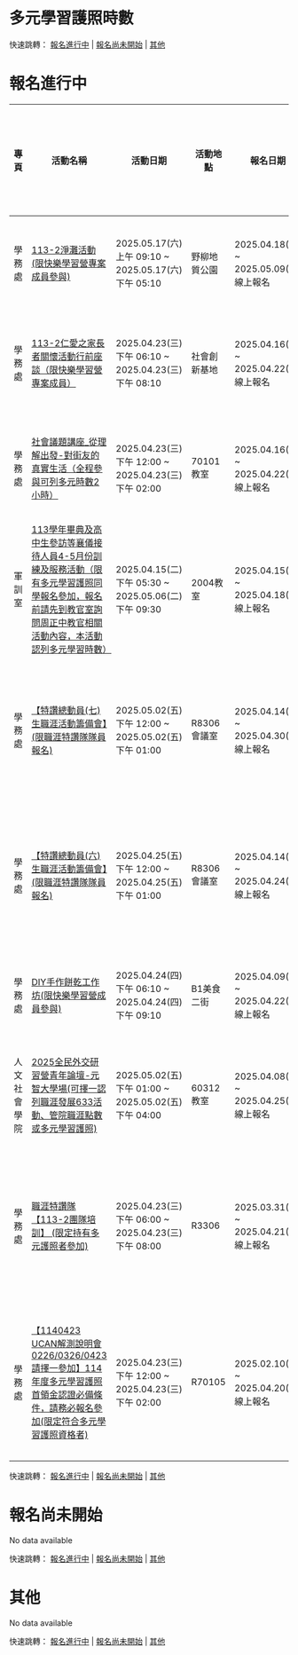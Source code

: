 # 多元學習護照時數


快速跳轉： [報名進行中](#報名進行中) | [報名尚未開始](#報名尚未開始) | [其他](#其他)

# 報名進行中

| 專頁 | 活動名稱 | 活動日期 | 活動地點 | 報名日期 | 報名狀態 | 服務學習 | 多元學習護照時數 |
|----|----|----|----|----|----|----|----|
| 學務處 | [113-2淨灘活動(限快樂學習營專案成員參與)](https://portalx.yzu.edu.tw/PortalSocialVB/FPage/PageActivityDetail.aspx?Menu=Act&ActID=14626) | 2025.05.17(六) 上午 09:10 ~ 2025.05.17(六) 下午 05:10 | 野柳地質公園 | 2025.04.18(五) ~ 2025.05.09(五) 線上報名 | 已報名人數：0 名額限制：10 | 無 | 8小時 |
| 學務處 | [113-2仁愛之家長者關懷活動行前座談（限快樂學習營專案成員）](https://portalx.yzu.edu.tw/PortalSocialVB/FPage/PageActivityDetail.aspx?Menu=Act&ActID=14579) | 2025.04.23(三) 下午 06:10 ~ 2025.04.23(三) 下午 08:10 | 社會創新基地 | 2025.04.16(三) ~ 2025.04.22(二) 線上報名 | 已報名人數：16 名額限制：28 | 無 | 2小時 |
| 學務處 | [社會議題講座_從理解出發-對街友的真實生活（全程參與可列多元時數2小時）](https://portalx.yzu.edu.tw/PortalSocialVB/FPage/PageActivityDetail.aspx?Menu=Act&ActID=14576) | 2025.04.23(三) 下午 12:00 ~ 2025.04.23(三) 下午 02:00 | 70101教室 | 2025.04.16(三) ~ 2025.04.22(二) 線上報名 | 已報名人數：34 名額限制：80 | 無 | 2小時 |
| 軍訓室 | [113學年畢典及高中生參訪等襄儀接待人員4-5月份訓練及服務活動（限有多元學習護照同學報名參加，報名前請先到教官室詢問周正中教官相關活動內容，本活動認列多元學習時數）](https://portalx.yzu.edu.tw/PortalSocialVB/FPage/PageActivityDetail.aspx?Menu=Act&ActID=14548) | 2025.04.15(二) 下午 05:30 ~ 2025.05.06(二) 下午 09:30 | 2004教室 | 2025.04.15(二) ~ 2025.04.18(五) 線上報名 | 已報名人數：5 名額限制：20 | 無 | 28小時 |
| 學務處 | [【特讚總動員(七)生職涯活動籌備會】(限職涯特讚隊隊員報名)](https://portalx.yzu.edu.tw/PortalSocialVB/FPage/PageActivityDetail.aspx?Menu=Act&ActID=14541) | 2025.05.02(五) 下午 12:00 ~ 2025.05.02(五) 下午 01:00 | R8306會議室 | 2025.04.14(一) ~ 2025.04.30(三) 線上報名 | 已報名人數：1 名額限制：22 候補人數：0 | 無 | 1小時 |
| 學務處 | [【特讚總動員(六)生職涯活動籌備會】(限職涯特讚隊隊員報名)](https://portalx.yzu.edu.tw/PortalSocialVB/FPage/PageActivityDetail.aspx?Menu=Act&ActID=14540) | 2025.04.25(五) 下午 12:00 ~ 2025.04.25(五) 下午 01:00 | R8306會議室 | 2025.04.14(一) ~ 2025.04.24(四) 線上報名 | 已報名人數：1 名額限制：22 候補人數：0 | 無 | 1小時 |
| 學務處 | [DIY手作餅乾工作坊(限快樂學習營成員參與)](https://portalx.yzu.edu.tw/PortalSocialVB/FPage/PageActivityDetail.aspx?Menu=Act&ActID=14517) | 2025.04.24(四) 下午 06:10 ~ 2025.04.24(四) 下午 09:10 | B1美食二街 | 2025.04.09(三) ~ 2025.04.22(二) 線上報名 | 已報名人數：9 名額限制：10 | 無 | 2小時 |
| 人文社會學院 | [2025全民外交研習營青年論壇-元智大學場(可擇一認列職涯發展633活動、管院職涯點數或多元學習護照)](https://portalx.yzu.edu.tw/PortalSocialVB/FPage/PageActivityDetail.aspx?Menu=Act&ActID=14511) | 2025.05.02(五) 下午 01:00 ~ 2025.05.02(五) 下午 04:00 | 60312教室 | 2025.04.08(二) ~ 2025.04.25(五) 線上報名 | 已報名人數：38 名額限制：100 | 無 | 3小時 |
| 學務處 | [職涯特讚隊【113-2團隊培訓】 (限定持有多元護照者參加)](https://portalx.yzu.edu.tw/PortalSocialVB/FPage/PageActivityDetail.aspx?Menu=Act&ActID=14450) | 2025.04.23(三) 下午 06:00 ~ 2025.04.23(三) 下午 08:00 | R3306 | 2025.03.31(一) ~ 2025.04.21(一) 線上報名 | 已報名人數：19 名額限制：35 候補人數：0 | 無 | 2小時 |
| 學務處 | [【1140423 UCAN解測說明會 0226/0326/0423請擇一參加】114年度多元學習護照首領金認證必備條件，請務必報名參加(限定符合多元學習護照資格者)](https://portalx.yzu.edu.tw/PortalSocialVB/FPage/PageActivityDetail.aspx?Menu=Act&ActID=13904) | 2025.04.23(三) 下午 12:00 ~ 2025.04.23(三) 下午 02:00 | R70105 | 2025.02.10(一) ~ 2025.04.20(日) 線上報名 | 已報名人數：110 名額限制：115 候補人數：0 | 無 | 2小時 |


快速跳轉： [報名進行中](#報名進行中) | [報名尚未開始](#報名尚未開始) | [其他](#其他)

# 報名尚未開始

No data available

快速跳轉： [報名進行中](#報名進行中) | [報名尚未開始](#報名尚未開始) | [其他](#其他)

# 其他

No data available

快速跳轉： [報名進行中](#報名進行中) | [報名尚未開始](#報名尚未開始) | [其他](#其他)
